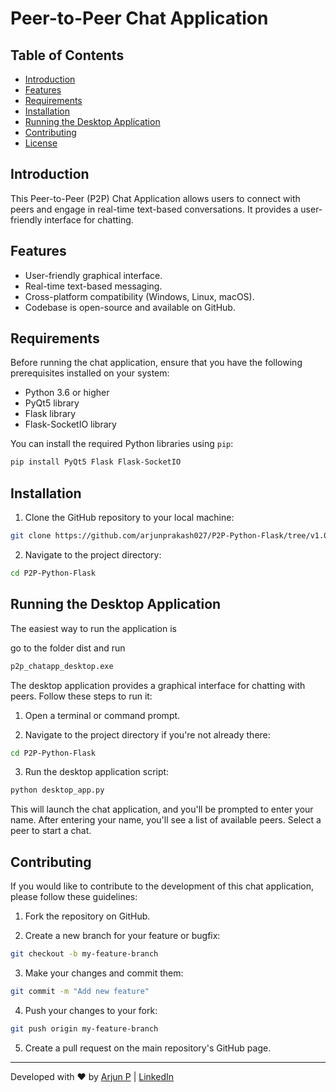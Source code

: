 # Peer-to-Peer Chat Application

## Table of Contents
- [Introduction](#introduction)
- [Features](#features)
- [Requirements](#requirements)
- [Installation](#installation)
- [Running the Desktop Application](#running-the-desktop-application)
- [Contributing](#contributing)
- [License](#license)

## Introduction

This Peer-to-Peer (P2P) Chat Application allows users to connect with peers and engage in real-time text-based conversations. It provides a user-friendly interface for chatting.

## Features

- User-friendly graphical interface.
- Real-time text-based messaging.
- Cross-platform compatibility (Windows, Linux, macOS).
- Codebase is open-source and available on GitHub.

## Requirements

Before running the chat application, ensure that you have the following prerequisites installed on your system:

- Python 3.6 or higher
- PyQt5 library
- Flask library
- Flask-SocketIO library

You can install the required Python libraries using `pip`:

```bash
pip install PyQt5 Flask Flask-SocketIO
```

## Installation

1. Clone the GitHub repository to your local machine:

```bash
git clone https://github.com/arjunprakash027/P2P-Python-Flask/tree/v1.0.1
```

2. Navigate to the project directory:

```bash
cd P2P-Python-Flask
```

## Running the Desktop Application

The easiest way to run the application is

go to the folder dist and run

```bash
p2p_chatapp_desktop.exe
```

The desktop application provides a graphical interface for chatting with peers. Follow these steps to run it:

1. Open a terminal or command prompt.

2. Navigate to the project directory if you're not already there:

```bash
cd P2P-Python-Flask
```

3. Run the desktop application script:

```bash
python desktop_app.py
```

This will launch the chat application, and you'll be prompted to enter your name. After entering your name, you'll see a list of available peers. Select a peer to start a chat.


## Contributing

If you would like to contribute to the development of this chat application, please follow these guidelines:

1. Fork the repository on GitHub.

2. Create a new branch for your feature or bugfix:

```bash
git checkout -b my-feature-branch
```

3. Make your changes and commit them:

```bash
git commit -m "Add new feature"
```

4. Push your changes to your fork:

```bash
git push origin my-feature-branch
```

5. Create a pull request on the main repository's GitHub page.


---

Developed with ❤️ by [Arjun P](https://sites.google.com/view/arjunresume/home) | [LinkedIn](https://www.linkedin.com/in/arjunprakash027/)